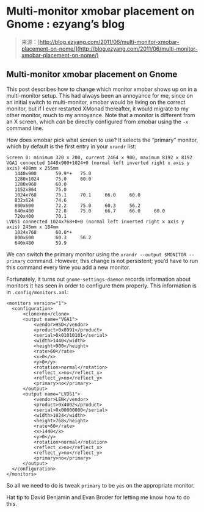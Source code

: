<!--yml
category: 未分类
date: 2024-07-01 18:17:44
-->

# Multi-monitor xmobar placement on Gnome : ezyang’s blog

> 来源：[http://blog.ezyang.com/2011/06/multi-monitor-xmobar-placement-on-nome/](http://blog.ezyang.com/2011/06/multi-monitor-xmobar-placement-on-nome/)

## Multi-monitor xmobar placement on Gnome

This post describes how to change which monitor xmobar shows up on in a multi-monitor setup. This had always been an annoyance for me, since on an initial switch to multi-monitor, xmobar would be living on the correct monitor, but if I ever restarted XMonad thereafter, it would migrate to my other monitor, much to my annoyance. Note that a monitor is different from an X screen, which *can* be directly configured from xmobar using the `-x` command line.

How does xmobar pick what screen to use? It selects the “primary” monitor, which by default is the first entry in your `xrandr` list:

```
Screen 0: minimum 320 x 200, current 2464 x 900, maximum 8192 x 8192
VGA1 connected 1440x900+1024+0 (normal left inverted right x axis y axis) 408mm x 255mm
   1440x900       59.9*+   75.0
   1280x1024      75.0     60.0
   1280x960       60.0
   1152x864       75.0
   1024x768       75.1     70.1     66.0     60.0
   832x624        74.6
   800x600        72.2     75.0     60.3     56.2
   640x480        72.8     75.0     66.7     66.0     60.0
   720x400        70.1
LVDS1 connected 1024x768+0+0 (normal left inverted right x axis y axis) 245mm x 184mm
   1024x768       60.0*+
   800x600        60.3     56.2
   640x480        59.9

```

We can switch the primary monitor using the `xrandr --output $MONITOR --primary` command. However, this change is not persistent; you’d have to run this command every time you add a new monitor.

Fortunately, it turns out `gnome-settings-daemon` records information about monitors it has seen in order to configure them properly. This information is in `.config/monitors.xml`:

```
<monitors version="1">
  <configuration>
      <clone>no</clone>
      <output name="VGA1">
          <vendor>HSD</vendor>
          <product>0x8991</product>
          <serial>0x01010101</serial>
          <width>1440</width>
          <height>900</height>
          <rate>60</rate>
          <x>0</x>
          <y>0</y>
          <rotation>normal</rotation>
          <reflect_x>no</reflect_x>
          <reflect_y>no</reflect_y>
          <primary>no</primary>
      </output>
      <output name="LVDS1">
          <vendor>LEN</vendor>
          <product>0x4002</product>
          <serial>0x00000000</serial>
          <width>1024</width>
          <height>768</height>
          <rate>60</rate>
          <x>1440</x>
          <y>0</y>
          <rotation>normal</rotation>
          <reflect_x>no</reflect_x>
          <reflect_y>no</reflect_y>
          <primary>no</primary>
      </output>
  </configuration>
</monitors>

```

So all we need to do is tweak `primary` to be `yes` on the appropriate monitor.

Hat tip to David Benjamin and Evan Broder for letting me know how to do this.